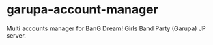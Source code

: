 # garupa-account-manager
Multi accounts manager for BanG Dream! Girls Band Party (Garupa) JP server.

